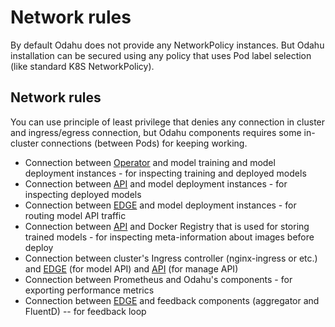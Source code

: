 # Network rules

By default Odahu does not provide any NetworkPolicy instances. But Odahu installation can be secured using any policy that uses Pod label selection (like standard K8S NetworkPolicy).

## Network rules
You can use principle of least privilege that denies any connection in cluster and ingress/egress connection, but Odahu components requires some in-cluster connections (between Pods) for keeping working.

* Connection between [Operator](./comp_operator.md) and model training and model deployment instances - for inspecting training and deployed models
* Connection between [API](./comp_api.md) and model deployment instances - for inspecting deployed models
* Connection between [EDGE](./comp_edge.md) and model deployment instances - for routing model API traffic
* Connection between [API](./comp_api.md) and Docker Registry that is used for storing trained models - for inspecting meta-information about images before deploy
* Connection between cluster's Ingress controller (nginx-ingress or etc.) and [EDGE](./comp_edge.md) (for model API) and [API](./comp_api.md) (for manage API)
* Connection between Prometheus and Odahu's components - for exporting performance metrics
* Connection between [EDGE](./comp_edge.md) and feedback components (aggregator and FluentD) -- for feedback loop
